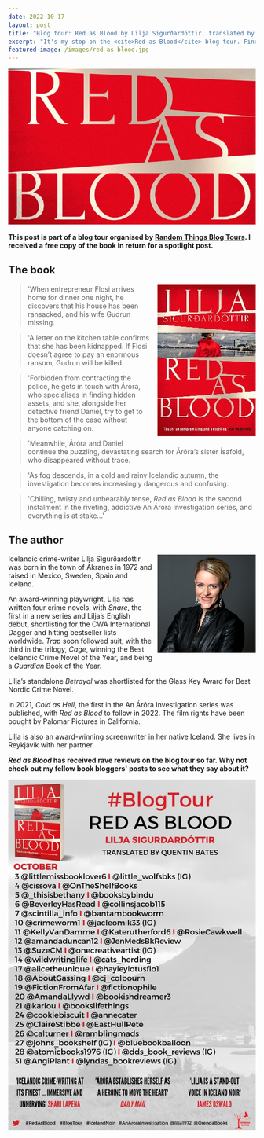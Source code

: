```yaml
---
date: 2022-10-17
layout: post
title: "Blog tour: Red as Blood by Lilja Sigurðardóttir, translated by Quentin Bates - spotlight"
excerpt: "It's my stop on the <cite>Red as Blood</cite> blog tour. Find out about the book and the author."
featured-image: /images/red-as-blood.jpg
---
```


![Red as Blood](/images/red-as-blood.jpg)

**This post is part of a blog tour organised by [Random Things Blog Tours](http://randomthingsthroughmyletterbox.blogspot.com/p/services-to-publishers-authors-blog.html). I received a free copy of the book in return for a spotlight post.**

## The book

<img src="/images/red-as-blood-200.jpg" alt="Red as Blood" style="float: right; margin-bottom: 10px; margin-left: 10px;">

> 'When entrepreneur Flosi arrives home for dinner one night, he discovers that his house has been ransacked, and his wife Gudrun missing.

> 'A letter on the kitchen table confirms that she has been kidnapped. If Flosi doesn’t agree to pay an enormous ransom, Gudrun will be killed.

> 'Forbidden from contracting the police, he gets in touch with Áróra, who specialises in finding hidden assets, and she, alongside her detective friend Daniel, try to get to the bottom of the case without anyone catching on.

> 'Meanwhile, Áróra and Daniel continue the puzzling, devastating search for Áróra’s sister Ísafold, who disappeared without trace.

> 'As fog descends, in a cold and rainy Icelandic autumn, the investigation becomes increasingly dangerous and confusing.

> 'Chilling, twisty and unbearably tense, <cite>Red as Blood</cite> is the second instalment in the riveting, addictive An Áróra Investigation series, and everything is at stake...'

## The author

<img src="/images/lilja-sigurdardottir-200.jpg" alt="Lilja Sigurðardóttir" style="float: right; margin-bottom: 10px; margin-left: 10px;">

Icelandic crime-writer Lilja Sigurðardóttir was born in the town of Akranes in 1972 and raised in Mexico, Sweden, Spain and Iceland.

An award-winning playwright, Lilja has written four crime novels, with <cite>Snare</cite>, the first in a new series and Lilja’s English debut, shortlisting for the CWA International Dagger and hitting bestseller lists worldwide. <cite>Trap</cite> soon followed suit, with the third in the trilogy, <cite>Cage</cite>, winning the Best Icelandic
Crime Novel of the Year, and being a <cite>Guardian</cite> Book of the Year.

Lilja’s standalone <cite>Betrayal</cite> was shortlisted for the Glass Key Award for Best Nordic Crime Novel.

In 2021, <cite>Cold as Hell</cite>, the first in the An Áróra Investigation series was published, with <cite>Red as Blood</cite> to follow in 2022. The film rights have been bought by Palomar Pictures in California.

Lilja is also an award-winning screenwriter in her native Iceland. She lives in Reykjavík with her partner.

**<cite>Red as Blood</cite> has received rave reviews on the blog tour so far. Why not check out my fellow book bloggers' posts to see what they say about it?**

![Red as Blood blog tour banner](/images/red-as-blood-banner.jpg)
